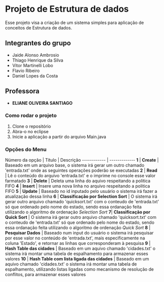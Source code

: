 # Projeto de Estrutura de dados

Esse projeto visa a criação de um sistema simples para aplicação de conceitos de Estrutura de dados.

## Integrantes do grupo 

* Jaide Alonso Ambrosio
* Thiago Henrique da Silva
* Vitor Martinelli Lobo
* Flavio Ribeiro
* Daniel Lopes da Costa

## Professora

* **ELIANE OLIVEIRA SANTIAGO**

### Como rodar o projeto
1. Clone o repositório
2. Abra-o no eclipse
5. Inicie a aplicação a partir do arquivo Main.java

### Opções do Menu

Número da opção | Título | Descrição
------------ | -------------
**1** | **Create** | Baseado em um arquivo base, o sistema irá gerar um outro chamado 'entrada.txt' onde as seguintes operações poderão se executadas
**2** | **Read** | Lê o conteúdo do arquivo 'entrada.txt' e o imprime no console esse valor farmatado
**3** | **Delete** | Deleta uma linha do aquivo respeitando a politica FIFO
**4** | **Insert** | Insere uma nova linha no arquivo respeitando a politica FIFO
**5** | **Update** | Baseado no id inputado pelo usuário o sistema irá fazer a atualização dessa linha
**6** | **Classificação por Selection Sort** | O sistema irá gerar outro arquivo chamado 'quicksort.txt' com o conteudo de 'entrada.txt' só que ordenado pelo nome do estado, sendo essa ordanação feita utilizando o algoritmo de ordenação *Selection Sort*
**7**| **Classificação por Quick Sort** | O sistema irá gerar outro arquivo chamado 'quicksort.txt' com o conteudo de 'entrada.txt' só que ordenado pelo nome do estado, sendo essa ordanação feita utilizando o algoritmo de ordenação *Quick Sort*
**8** | **Pesquisar Dados** | Baseado num input do usuário o sistema irá pesquisar por esse valor no conteúdo de 'entrada.txt', mais especificamente na coluna 'Estado', e retornar as linhas que corresponderam à pesquisa
**9** | **Hash Table das cidades** | Baseado em um aquivo chamado 'cidades.txt' o sistema irá montar uma tabela de espalhamento para armazenar esses valores 
**10** | **Hash Table com lista ligada das cidades** | Baseado em um aquivo chamado 'cidades.txt' o sistema irá montar uma tabela de espalhamento, utilizando listas ligadas como mecanismo de resolução de conflitos,  para armazenar esses valores 

